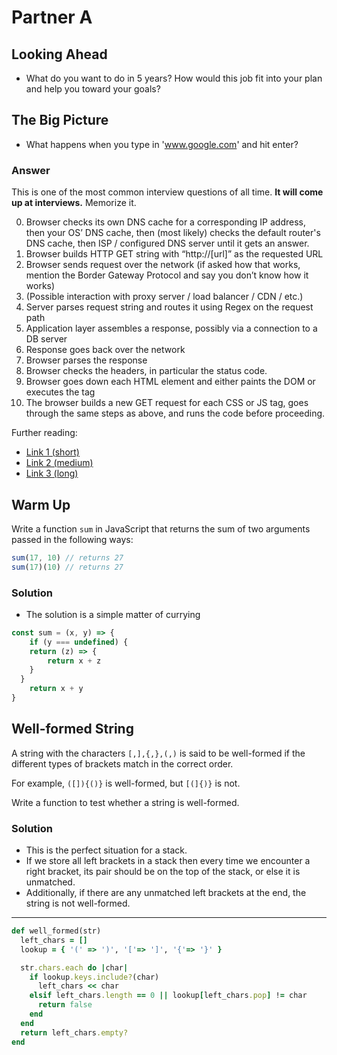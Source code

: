 # Partner A

## Looking Ahead

* What do you want to do in 5 years? How would this job fit into your plan and help you toward your goals?

## The Big Picture

* What happens when you type in 'www.google.com' and hit enter?

### Answer

This is one of the most common interview questions of all time. **It will come up at interviews.** Memorize it.

0. Browser checks its own DNS cache for a corresponding IP address, then your OS’ DNS cache, then (most likely) checks the default router's DNS cache, then ISP / configured DNS server until it gets an answer.
0. Browser builds HTTP GET string with “http://[url]” as the requested URL
0. Browser sends request over the network (if asked how that works, mention the Border Gateway Protocol and say you don’t know how it works)
0. (Possible interaction with proxy server / load balancer / CDN / etc.)
0. Server parses request string and routes it using Regex on the request path
0. Application layer assembles a response, possibly via a connection to a DB server
0. Response goes back over the network
0. Browser parses the response
0. Browser checks the headers, in particular the status code.
0. Browser goes down each HTML element and either paints the DOM or executes the tag
0. The browser builds a new GET request for each CSS or JS tag, goes through the same steps as above, and runs the code before proceeding.

Further reading:

* [Link 1 (short)][quora scrape]
* [Link 2 (medium)][igoro]
* [Link 3 (long)][what happens repo]

[quora scrape]: https://jiangchengl.wordpress.com/2015/08/20/what-happens-when-you-type-www-example-com-in-the-browser-address-and-enter-press-button/
[igoro]: http://igoro.com/archive/what-really-happens-when-you-navigate-to-a-url/comment-page-4/
[what happens repo]: https://github.com/alex/what-happens-when

## Warm Up

Write a function ```sum``` in JavaScript that returns the sum of two arguments passed in the following ways:

```JavaScript
sum(17, 10) // returns 27
sum(17)(10) // returns 27
```

### Solution

* The solution is a simple matter of currying
```JavaScript
const sum = (x, y) => {
	if (y === undefined) {
  	return (z) => {
    	return x + z
    }
  }
	return x + y
}
```

## Well-formed String

A string with the characters `[,],{,},(,)` is said to be well-formed if the different types of brackets match in the correct order.

For example, `([]){()}` is well-formed, but `[(]{)}` is not.

Write a function to test whether a string is well-formed.

### Solution

* This is the perfect situation for a stack.
* If we store all left brackets in a stack then every time we encounter a right bracket, its pair should be on the top of the stack, or else it is unmatched.
* Additionally, if there are any unmatched left brackets at the end, the string is not well-formed.

---
```ruby
def well_formed(str)
  left_chars = []
  lookup = { '(' => ')', '['=> ']', '{'=> '}' }

  str.chars.each do |char|
    if lookup.keys.include?(char)
      left_chars << char
    elsif left_chars.length == 0 || lookup[left_chars.pop] != char
      return false
    end
  end
  return left_chars.empty?
end
```
